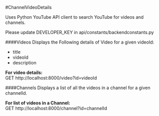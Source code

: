 #ChannelVideoDetails

Uses Python YouTube API client to search YouTube for videos and channels.  

Please update DEVELOPER_KEY in api/constants/backendconstants.py


####Videos
Displays the Following details of Video for a given videoId:  
- title  
- videoId  
- description  

**For video details:**  
    GET http://localhost:8000/video?id=videoId

####Channels
Displays a list of all the videos in a channel for a given channelId.
  
**For list of videos in a Channel:**  
    GET http://localhost:8000/channel?id=channelId
